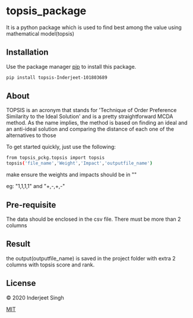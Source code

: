 # topsis_package
It is a python package which is used to find best among the value using mathematical model(topsis)

## Installation
Use the package manager [pip](https://pip.pypa.io/en/stable/) to install this package.

```bash
pip install topsis-Inderjeet-101803689
```

## About
TOPSIS is an acronym that stands for 'Technique of Order Preference Similarity to the Ideal Solution' and is a pretty straightforward MCDA method. As the name implies, the method is based on finding an ideal and an anti-ideal solution and comparing the distance of each one of the alternatives to those

To get started quickly, just use the following:

```bash
from topsis_pckg.topsis import topsis
topsis('file_name','Weight','Impact','outputfile_name')
```
make ensure the weights and impacts should be in "" 

eg: "1,1,1,1" and "+,-,+,-"

## Pre-requisite
The data should be enclosed in the csv file. There must be more than 2 columns

## Result
the output(outputfile_name)  is saved in the project folder with extra 2 columns with topsis score and rank.

## License
© 2020  Inderjeet Singh

[MIT](https://choosealicense.com/licenses/mit/)
